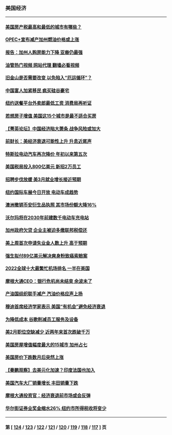 ### 美国经济
---
#### [美国房产税最高和最低的城市有哪些？](../../pages/ncid1078158/n13968157.md?04082045) 
#### [OPEC+宣布减产加州燃油价格或上涨](../../pages/ncid1078158/n13968151.md?04082045) 
#### [报告：加州人购房能力下降 亚裔仍最强](../../pages/ncid1078158/n13967007.md?04082045) 
#### [油管热门视频 网站代理 翻墙必看视频](http://138.2.39.72:81/youtube.html?epic-marker?04082045)
#### [旧金山是否需要改变 以免陷入“厄运循环”？](../../pages/ncid1078158/n13968127.md?04082045) 
#### [中国富人加紧移民 疯买硅谷豪宅](../../pages/ncid1078158/n13967947.md?04082045) 
#### [纽约送餐平台外卖郎最低工资 消费局再听证](../../pages/ncid1078158/n13967898.md?04082045) 
#### [若想房子增值 美国这15个城市是最不适合买房](../../pages/ncid1078158/n13967815.md?04082045) 
#### [【菁英论坛】中国经济陷大萧条 战争风险或加大](../../pages/ncid1078158/n13967749.md?04082045) 
#### [前财长：美经济衰退可能性上升 升息近尾声](../../pages/ncid1078158/n13967764.md?04082045) 
#### [特斯拉电动汽车再次降价 年初以来第五次](../../pages/ncid1078158/n13967757.md?04082045) 
#### [美国税局投入800亿美元 新招2万员工](../../pages/ncid1078158/n13967651.md?04082045) 
#### [招聘步伐放缓 美3月就业增长接近预期](../../pages/ncid1078158/n13967583.md?04082045) 
#### [纽约国际车展今日开放 电动车成趋势](../../pages/ncid1078158/n13967080.md?04082045) 
#### [澳洲撤销币安衍生品执照 其市场份额大降16%](../../pages/ncid1078158/n13966957.md?04082045) 
#### [沃尔玛将在2030年前建数千电动车充电站](../../pages/ncid1078158/n13966917.md?04082045) 
#### [加州政府欠贷 企业主被迫多缴联邦税偿还](../../pages/ncid1078158/n13966897.md?04082045) 
#### [美上周首次申请失业金人数上升 高于预期](../../pages/ncid1078158/n13966800.md?04082045) 
#### [强生拟付89亿美元解决爽身粉致癌索赔案](../../pages/ncid1078158/n13965976.md?04082045) 
#### [2022全球十大最繁忙机场排名 一半在美国](../../pages/ncid1078158/n13965973.md?04082045) 
#### [摩根大通CEO：银行危机尚未结束 余波未了](../../pages/ncid1078158/n13965681.md?04082045) 
#### [产油国组织联手减产 汽油价格应声上扬](../../pages/ncid1078158/n13965468.md?04082045) 
#### [穆迪首席经济学家表示 美国“有机会”避免经济衰退](../../pages/ncid1078158/n13965517.md?04082045) 
#### [为降低成本 谷歌削减员工服务及设备](../../pages/ncid1078158/n13965512.md?04082045) 
#### [美2月职位空缺减少 近两年来首次跌破千万](../../pages/ncid1078158/n13965155.md?04082045) 
#### [美国房屋增值幅度最大的15城市 加州占七](../../pages/ncid1078158/n13964649.md?04082045) 
#### [美国房价下跌数月后突然上涨](../../pages/ncid1078158/n13964738.md?04082045) 
#### [【秦鹏观察】去美元化加速？印度法国也加入](../../pages/ncid1078158/n13964723.md?04082045) 
#### [美国汽车大厂销量增长 丰田销量下跌](../../pages/ncid1078158/n13964692.md?04082045) 
#### [摩根大通投资官：经济衰退前市场或会反弹](../../pages/ncid1078158/n13964387.md?04082045) 
#### [华尔街证券业奖金缩水26% 纽约市所得税收将变少](../../pages/ncid1078158/n13964201.md?04082045) 

---
#### 第 [ [124](./124.md?04082045) / [123](./123.md?04082045) / [122](./122.md?04082045) / [121](./121.md?04082045) / [120](./120.md?04082045) / [119](./119.md?04082045) / [118](./118.md?04082045) / [117](./117.md?04082045) ] 页
